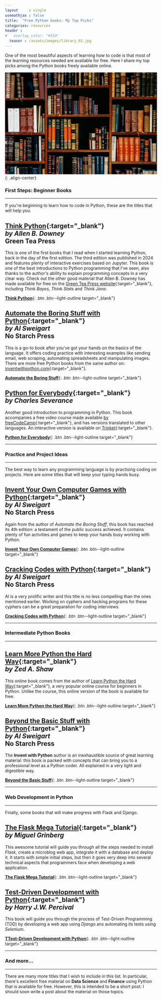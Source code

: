 ```yaml
---
layout     : single
usemathjax : false
title:  "Free Python books: My Top Picks"
categories: resources
header :
#   overlay_color: "#333"
  teaser : /assets/images/library_01.jpg
---
```


One of the most beautiful aspects of learning how to code is that most of the learning resources needed are available for free. Here I share my top picks among the Python books freely available online.

![Library](/assets/images/library_01.jpg){: .align-center}

### First Steps: Beginner Books
---

If you're beginning to learn how to code in Python, these are the titles that will help you.

[**Think Python**](https://greenteapress.com/wp/think-python-3rd-edition/){:target="_blank"}  
_by Allen B. Downey_  
Green Tea Press   
-----  
This is one of the first books that I read when I started learning Python, back in the day of the first edition. The third edition was published in 2024 and features plenty of interactive exercises based on Jupyter. This book is one of the best introductions to Python programming that I've seen, also thanks to the author's ability to explain programming concepts in a very clear way. 
Check out the other good material that Allen B. Downey has made available for free on the [Green Tea Press website](https://greenteapress.com/wp/){:target="_blank"}, including *Think Bayes*, *Think Stats* and *Think Java*.

[**Think Python**](https://greenteapress.com/wp/think-python-3rd-edition/){: .btn .btn--light-outline target="_blank"}


[**Automate the Boring Stuff with Python**](https://automatetheboringstuff.com/){:target="_blank"}  
_by Al Sweigart_  
No Starch Press  
-----  
This is a go-to book after you've got your hands on the basics of the language. It offers coding practice with interesting examples like sending email, web scraping, automating spreadsheets and manipulating images. There are more free Python books from the same author on: [inventwithpython.com](https://inventwithpython.com/){:target="_blank"}.

[**Automate the Boring Stuff**](https://automatetheboringstuff.com/){: .btn .btn--light-outline target="_blank"}


[**Python for Everybody**](https://www.py4e.com/book.php){:target="_blank"}  
_by Charles Severance_  
-----  
Another good introduction to programming in Python. This book accompanies a free video course made available [by freeCodeCamp](https://www.youtube.com/watch?v=8DvywoWv6fI){:target="_blank"}, and has versions translated to other languages. An interactive version is available on [Trinket](https://books.trinket.io/pfe/index.html){:target="_blank"}.  

[**Python for Everybody**](https://www.py4e.com/book.php){: .btn .btn--light-outline target="_blank"}


---

### Practice and Project Ideas
---

The best way to learn any programming language is by practising coding on projects. Here are some titles that will keep your typing hands busy.


[Invent Your Own Computer Games with Python](https://inventwithpython.com/invent4thed/){:target="_blank"}  
_by Al Sweigart_  
No Starch Press  
-----  
Again from the author of _Automate the Boring Stuff_, this book has reached its 4th edition: a testament of the public success achieved. It contains plenty of fun activities and games to keep your hands busy working with Python.

[**Invent Your Own Computer Games**](https://inventwithpython.com/invent4thed/){: .btn .btn--light-outline target="_blank"}


[Cracking Codes with Python](https://inventwithpython.com/cracking/){:target="_blank"}  
_by Al Sweigart_  
No Starch Press  
-----  
Al is a very prolific writer and this title is no less compelling than the ones mentioned earlier. Working on cyphers and hacking programs for these cyphers can be a great preparation for coding interviews.

[**Cracking Codes with Python**](https://inventwithpython.com/cracking/){: .btn .btn--light-outline target="_blank"}

---

### Intermediate Python Books
---  

[Learn More Python the Hard Way](https://learncodethehardway.org/more-python-book/){:target="_blank"}  
_by Zed A. Shaw_  
-----  
This online book comes from the author of [Learn Python the Hard Way](https://learncodethehardway.com/client/#/product/learn-python-the-hard-way-5e-2023/){:target="_blank"}, a very popular online course for beginners in Python. Unlike the course, this online version of the book is available for free.

[**Learn More Python the Hard Way**](https://learncodethehardway.org/more-python-book/){: .btn .btn--light-outline target="_blank"}


[Beyond the Basic Stuff with Python](https://inventwithpython.com/beyond/){:target="_blank"}  
_by Al Sweigart_  
No Starch Press  
-----  
The **Invent with Python** author is an inexhaustible source of great learning material: this book is packed with concepts that can bring you to a professional level as a Python coder. All explained in a very light and digestible way.

[**Beyond the Basic Stuff**](https://inventwithpython.com/beyond/){: .btn .btn--light-outline target="_blank"}

---

### Web Development in Python
---

Finally, some books that will make progress with Flask and Django.

[The Flask Mega Tutorial](https://blog.miguelgrinberg.com/post/the-flask-mega-tutorial-part-i-hello-world){:target="_blank"}  
_by Miguel Grinberg_  
-----  
This awesome tutorial will guide you through all the steps needed to install _Flask_, create a microblog web app, integrate it with a database and deploy it. It starts with simple initial steps, but then it goes very deep into several technical aspects that programmers face when developing a web application.

[**The Flask Mega Tutorial**](https://blog.miguelgrinberg.com/post/the-flask-mega-tutorial-part-i-hello-world){: .btn .btn--light-outline target="_blank"}


[Test-Driven Development with Python](https://www.obeythetestinggoat.com/){:target="_blank"}  
_by Harry J.W. Percival_  
-----  
This book will guide you through the process of Test-Driven Programming (TDD) by developing a web app using _Django_ ans automating its tests using _Selenium_.

[**TTest-Driven Development with Python**](https://www.obeythetestinggoat.com/){: .btn .btn--light-outline target="_blank"}

---

### And more...
---

There are many more titles that I wish to include in this list. In particular, there's excellent free material on **Data Science** and **Finance** using Python that is available for free. However, this is intended to be a short post: I should soon write a post about the material on those topics.

